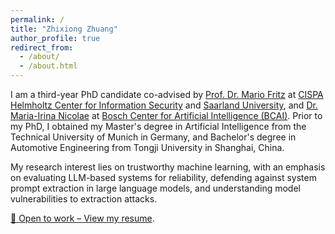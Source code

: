 ```yaml
---
permalink: /
title: "Zhixiong Zhuang"
author_profile: true
redirect_from: 
  - /about/
  - /about.html
---
```


I am a third-year PhD candidate co-advised by [Prof. Dr. Mario Fritz](https://cispa.saarland/group/fritz/) at [CISPA Helmholtz Center for Information Security](https://cispa.de/en) and [Saarland University](https://www.uni-saarland.de/en/home.html), and [Dr. Maria-Irina Nicolae](https://ririnicolae.github.io/) at [Bosch Center for Artificial Intelligence (BCAI)](https://www.bosch-ai.com/). Prior to my PhD, I obtained my Master's degree in Artificial Intelligence from the Technical University of Munich in Germany, and Bachelor's degree in Automotive Engineering from Tongji University in Shanghai, China.

My research interest lies on trustworthy machine learning, with an emphasis on evaluating LLM-based systems for reliability, defending against system prompt extraction in large language models, and understanding model vulnerabilities to extraction attacks. 

[🚀 Open to work – View my resume](/Resume_Zhixiong_English.pdf).
